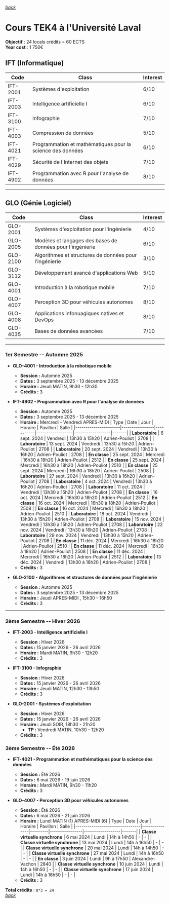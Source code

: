 *[back](./README.md)*
# Cours TEK4 à l'Université Laval

**Objectif** : 24 locals crédits = 60 ECTS <br />
**Year cost** : 1 750€  

## IFT (Informatique)

| Code     | Class                                                              | Interest |
|----------|--------------------------------------------------------------------|------|
| IFT-2001 | Systèmes d'exploitation                                            | 6/10 |
| IFT-2003 | Intelligence artificielle I                                        | 6/10 |
| IFT-3100 | Infographie                                                        | 7/10 |
| IFT-4003 | Compression de données                                             | 5/10 |
| IFT-4021 | Programmation et mathématiques pour la science des données         | 6/10 |
| IFT-4029 | Sécurité de l'Internet des objets                                  | 7/10 |
| IFT-4902 | Programmation avec R pour l'analyse de données                     | 8/10 |

---

## GLO (Génie Logiciel)

| Code     | Class                                                              | Interest |
|----------|--------------------------------------------------------------------|------|
| GLO-2001 | Systèmes d'exploitation pour l'ingénierie                          | 4/10 |
| GLO-2005 | Modèles et langages des bases de données pour l'ingénierie         | 6/10 |
| GLO-2100 | Algorithmes et structures de données pour l'ingénierie             | 3/10 |
| GLO-3112 | Développement avancé d'applications Web                            | 5/10 |
| GLO-4001 | Introduction à la robotique mobile                                 | 7/10 |
| GLO-4007 | Perception 3D pour véhicules autonomes                             | 8/10 |
| GLO-4008 | Applications infonuagiques natives et DevOps                       | 8/10 |
| GLO-4035 | Bases de données avancées                                          | 7/10 |

---

### 1er Semestre -- Automne 2025

- **GLO-4001 - Introduction à la robotique mobile**
    - **Session :** Automne 2025
    - **Dates :** 3 septembre 2025 - 13 décembre 2025
    - **Horaire :** Jeudi MATIN, 9h30 - 12h30
    - **Crédits :** 3
- **IFT-4902 - Programmation avec R pour l'analyse de données**
    - **Session :** Automne 2025
    - **Dates :** 3 septembre 2025 - 13 décembre 2025
    - **Horaire :** Mercredi - Vendredi APRES-MIDI
        | Type                 | Date           | Jour      | Horaire          | Pavillon         | Salle |
        |----------------------|----------------|-----------|------------------|------------------|-------|
        | **Laboratoire**      | 6 sept. 2024   | Vendredi  | 13h30 à 15h20    | Adrien-Pouliot   | 2708  |
        | **Laboratoire**      | 13 sept. 2024  | Vendredi  | 13h30 à 15h20    | Adrien-Pouliot   | 2708  |
        | **Laboratoire**      | 20 sept. 2024  | Vendredi  | 13h30 à 16h20    | Adrien-Pouliot   | 2708  |
        | **En classe**        | 25 sept. 2024  | Mercredi  | 16h30 à 18h20    | Adrien-Pouliot   | 2512  |
        | **En classe**        | 25 sept. 2024  | Mercredi  | 16h30 à 18h20    | Adrien-Pouliot   | 2510  |
        | **En classe**        | 25 sept. 2024  | Mercredi  | 16h30 à 18h20    | Adrien-Pouliot   | 2508  |
        | **Laboratoire**      | 27 sept. 2024  | Vendredi  | 13h30 à 16h20    | Adrien-Pouliot   | 2708  |
        | **Laboratoire**      | 4 oct. 2024    | Vendredi  | 13h30 à 16h20    | Adrien-Pouliot   | 2708  |
        | **Laboratoire**      | 11 oct. 2024   | Vendredi  | 13h30 à 15h20    | Adrien-Pouliot   | 2708  |
        | **En classe**        | 16 oct. 2024   | Mercredi  | 16h30 à 18h20    | Adrien-Pouliot   | 2512  |
        | **En classe**        | 16 oct. 2024   | Mercredi  | 16h30 à 18h20    | Adrien-Pouliot   | 2508  |
        | **En classe**        | 16 oct. 2024   | Mercredi  | 16h30 à 18h20    | Adrien-Pouliot   | 2510  |
        | **Laboratoire**      | 18 oct. 2024   | Vendredi  | 13h30 à 15h20    | Adrien-Pouliot   | 2708  |
        | **Laboratoire**      | 15 nov. 2024   | Vendredi  | 13h30 à 15h20    | Adrien-Pouliot   | 2708  |
        | **Laboratoire**      | 22 nov. 2024   | Vendredi  | 13h30 à 16h20    | Adrien-Pouliot   | 2708  |
        | **Laboratoire**      | 29 nov. 2024   | Vendredi  | 13h30 à 15h20    | Adrien-Pouliot   | 2708  |
        | **En classe**        | 11 déc. 2024   | Mercredi  | 16h30 à 18h20    | Adrien-Pouliot   | 2510  |
        | **En classe**        | 11 déc. 2024   | Mercredi  | 16h30 à 18h20    | Adrien-Pouliot   | 2508  |
        | **En classe**        | 11 déc. 2024   | Mercredi  | 16h30 à 18h20    | Adrien-Pouliot   | 2512  |
        | **Laboratoire**      | 13 déc. 2024   | Vendredi  | 13h30 à 16h20    | Adrien-Pouliot   | 2708  |
    - **Crédits :** 3

- **GLO-2100 - Algorithmes et structures de données pour l'ingénierie**
    - **Session :** Automne 2025
    - **Dates :** 3 septembre 2025 - 13 décembre 2025
    - **Horaire :** Jeudi APRES-MIDI , 15h30 - 16h50
    - **Crédits :** 3

---

### 2ème Semestre -- Hiver 2026

- **IFT-2003 - Intelligence artificielle I**
    - **Session :** Hiver 2026
    - **Dates :** 15 janvier 2026 - 26 avril 2026
    - **Horaire :** Mardi MATIN, 9h30 - 12h20
    - **Crédits :** 3

- **IFT-3100 - Infographie**
    - **Session :** Hiver 2026
    - **Dates :** 15 janvier 2026 - 26 avril 2026
    - **Horaire :** Jeudi MATIN, 12h30 - 13h50
    - **Crédits :** 3

- **GLO-2001 - Systèmes d'exploitation**
    - **Session :** Hiver 2026
    - **Dates :** 15 janvier 2026 - 26 avril 2026
    - **Horaire :** Jeudi SOIR, 18h30 - 21h20
        - **TP :** Vendredi MATIN, 10h30 - 12h20 
    - **Crédits :** 3

### 3ème Semestre -- Été 2026

- **IFT-4021 - Programmation et mathématiques pour la science des données**
    - **Session :** Été 2026
    - **Dates :** 6 mai 2026 - 19 juin 2026
    - **Horaire :** Mardi MATIN, 9h30 - 11h20
    - **Crédits :** 3

- **GLO-4007 - Perception 3D pour véhicules autonomes**
    - **Session :** Été 2026
    - **Dates :** 6 mai 2026 - 21 juin 2026
    - **Horaire :** Lundi MATIN (1) APRES-MIDI (6)
        | Type                           | Date          | Jour    | Horaire        | Pavillon         | Salle |
        |--------------------------------|---------------|---------|----------------|------------------|-------|
        | **Classe virtuelle synchrone** | 6 mai 2024    | Lundi   | 14h à 14h50    | -                | -     |
        | **Classe virtuelle synchrone** | 13 mai 2024   | Lundi   | 14h à 16h50    | -                | -     |
        | **Classe virtuelle synchrone** | 20 mai 2024   | Lundi   | 14h à 14h50    | -                | -     |
        | **Classe virtuelle synchrone** | 27 mai 2024   | Lundi   | 14h à 16h50    | -                | -     |
        | **En classe**                  | 3 juin 2024   | Lundi   | 9h à 17h50     | Alexandre-Vachon | 2840  |
        | **Classe virtuelle synchrone** | 10 juin 2024  | Lundi   | 14h à 16h50    | -                | -     |
        | **Classe virtuelle synchrone** | 17 juin 2024  | Lundi   | 14h à 16h50    | -                | -     |
    - **Crédits :** 3

**Total crédits** : `8*3 = 24`<br />
*[back](./README.md)*
